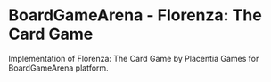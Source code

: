 # BoardGameArena - Florenza: The Card Game

Implementation of Florenza: The Card Game by Placentia Games for BoardGameArena platform.
